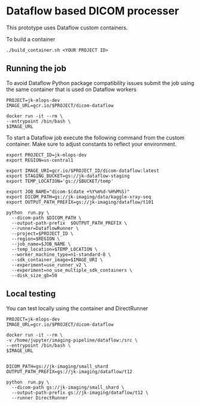 # Dataflow based DICOM processer

This prototype uses Dataflow custom containers.

To build a container

```
./build_container.sh <YOUR PROJECT ID>
```

## Running the job

To avoid Dataflow Python package compatibility issues submit the job using the same container that is used on Dataflow workers

```
PROJECT=jk-mlops-dev
IMAGE_URL=gcr.io/$PROJECT/dicom-dataflow

docker run -it --rm \
--entrypoint /bin/bash \
$IMAGE_URL
```

To start a Dataflow job execute the following command from the custom container. Make sure to adjust
constants to reflect your environment.

```
export PROJECT_ID=jk-mlops-dev
export REGION=us-central1

export IMAGE_URI=gcr.io/$PROJECT_ID/dicom-dataflow:latest
export STAGING_BUCKET=gs://jk-dataflow-staging
export TEMP_LOCATION='gs://$BUCKET/temp'

export JOB_NAME="dicom-$(date +%Y%m%d-%H%M%S)"
export DICOM_PATH=gs://jk-imaging/data/kaggle-xray-seq
export OUTPUT_PATH_PREFIX=gs://jk-imaging/dataflow/t101

python  run.py \
  --dicom-path $DICOM_PATH \
  --output-path-prefix  $OUTPUT_PATH_PREFIX \
  --runner=DataflowRunner \
  --project=$PROJECT_ID \
  --region=$REGION \
  --job_name=$JOB_NAME \
  --temp_location=$TEMP_LOCATION \
  --worker_machine_type=n1-standard-8 \
  --sdk_container_image=$IMAGE_URI \
  --experiment=use_runner_v2 \
  --experiment=no_use_multiple_sdk_containers \
  --disk_size_gb=50
```



## Local testing

You can test locally using the container and DirectRunner

```
PROJECT=jk-mlops-dev
IMAGE_URL=gcr.io/$PROJECT/dicom-dataflow

docker run -it --rm \
-v /home/jupyter/imaging-pipeline/dataflow:/src \
--entrypoint /bin/bash \
$IMAGE_URL
```

```

DICOM_PATH=gs://jk-imaging/small_shard
OUTPUT_PATH_PREFIX=gs://jk-imaging/dataflow/t12

python  run.py \
  --dicom-path gs://jk-imaging/small_shard \
  --output-path-prefix gs://jk-imaging/dataflow/t12 \
  --runner DirectRunner 

```





